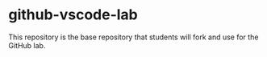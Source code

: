 # github-vscode-lab
This repository is the base repository that students will fork and use for the GitHub lab.
